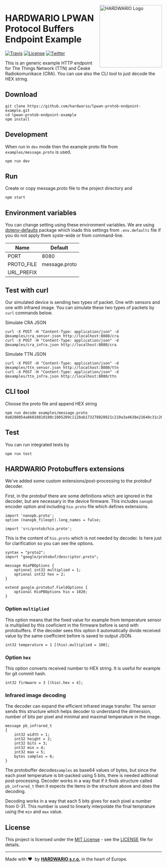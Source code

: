 <a href="https://www.hardwario.com/"><img src="https://www.hardwario.com/ci/assets/hw-logo.svg" width="200" alt="HARDWARIO Logo" align="right"></a>

# HARDWARIO LPWAN Protocol Buffers Endpoint Example

[![Travis](https://img.shields.io/travis/hardwario/lpwan-protob-endpoint-example/master.svg)](https://travis-ci.org/hardwario/lpwan-protob-endpoint-example)
[![License](https://img.shields.io/github/license/hardwario/lpwan-protob-endpoint-example.svg)](https://github.com/hardwario/lpwan-protob-endpoint-example/blob/master/LICENSE)
[![Twitter](https://img.shields.io/twitter/follow/hardwario_en.svg?style=social&label=Follow)](https://twitter.com/hardwario_en)


This is an generic example HTTP endpoint for The Things Network (TTN) and České Radiokomunikace (CRA). You can use also the CLI tool to just decode the HEX string.

## Download
```
git clone https://github.com/hardwario/lpwan-protob-endpoint-example.git
cd lpwan-protob-endpoint-example
npm install
```

## Development
When run in `dev` mode then the example proto file from `examples/message.proto` is used.

```
npm run dev
```

## Run
Create or copy message.proto file to the project directory and

```
npm start
```

## Environment variables

You can change setting using these environment variables. We are using [dotenv-defaults](https://www.npmjs.com/package/dotenv-defaults) package which loads this settings from `.env.defaults` file if you do not apply them syste-wide or from command-line.

|    Name    |    Default    |
| ---------- | ------------- |
| PORT       | 8080          |
| PROTO_FILE | message.proto |
| URL_PREFIX |               |

## Test with curl

Our simulated device is sending two types of packet. One with sensors and one with infrared image.
You can simulate these two types of packets by `curl` commands below.

Simulate CRA JSON
```
curl -X POST -H "Content-Type: application/json" -d @examples/cra_sensor.json http://localhost:8080/cra
curl -X POST -H "Content-Type: application/json" -d @examples/cra_infra.json http://localhost:8080/cra
```

Simulate TTN JSON
```
curl -X POST -H "Content-Type: application/json" -d @examples/ttn_sensor.json http://localhost:8080/ttn
curl -X POST -H "Content-Type: application/json" -d @examples/ttn_infra.json http://localhost:8080/ttn
```

## CLI tool

Choose the proto file and append HEX string 

```
npm run decode examples/message.proto 0a0208054a86010810100c1805209c1128ab173278028821c210a3a4638e21648c31c20886d4764819a688414619e5bdc88e31679441481a8935e8d0296814424a2a14b927db39a78c41102a0c3527212a4488519a3269ad17e53a871052181b861e27a74b658c41d62a052a36a944428840102304b995f74d4494620e24e5c414b356434935ca22c55048f563
```

## Test
You can run integrated tests by

```
npm run test
```

## HARDWARIO Protobuffers extensions

We've added some custom extensions/post-processing to the protobuf decoder.

First, in the protobuf there are some definitions which are ignored in the decoder, but are necessary in the device firmware. This includes `nanopb` encoder option and including `hio.proto` file which defines extensions.

```
import 'nanopb.proto';
option (nanopb_fileopt).long_names = false;

import 'src/protob/hio.proto';
```

This is the content of `hio.proto` which is not needed by decoder. Is here just for clarification so you can see the options.

```
syntax = "proto2";
import "google/protobuf/descriptor.proto";

message HioPBOptions {
    optional int32 multiplied = 1;
    optional int32 hex = 2;
}

extend google.protobuf.FieldOptions {
    optional HioPBOptions hio = 1020;
}
```

### Option `multiplied`

This option means that the fixed value for example from temperature sensor is multiplied by this coeficient
in the firmware before is send with protobuffers. If the decoder sees this option it automatically divide
received value by the same coefficient before is saved to output JSON.

```
int32 temperature = 1 [(hio).multiplied = 100];
```

### Option `hex`

This option converts received number to HEX string. It is useful for example for git commit hash.

```
int32 firmware = 3 [(hio).hex = 4];
```

### Infrared image decoding

The decoder can expand the efficient infrared image transfer. The sensor sends this structure which helps decoder to understand the dimension, number of bits per pixel and minimal and maximal temperature in the image.

```
message pb_infrared_t
{
    int32 width = 1;
    int32 height = 2;
    int32 bits = 3;
    int32 min = 4;
    int32 max = 5;
    bytes samples = 6;
}
```

The protobuffer decodes`samples` as base64 values of bytes, but since the each pixel temperature is bit-packed  using 5 bits, there is needed aditional post-processing. Decoder works in a way that if it finds structure called `pb_infrared_t` then it expects the items in the structure above and does the decoding.

Decoding works in a way that each 5 bits gives for each pixel a number from 0-31. This number is used to linearly interpolate the final temprature using the `min` and `max` value.

## License

This project is licensed under the [MIT License](https://opensource.org/licenses/MIT/) - see the [LICENSE](LICENSE) file for details.

---

Made with &#x2764;&nbsp; by [**HARDWARIO s.r.o.**](https://www.hardwario.com/) in the heart of Europe.
